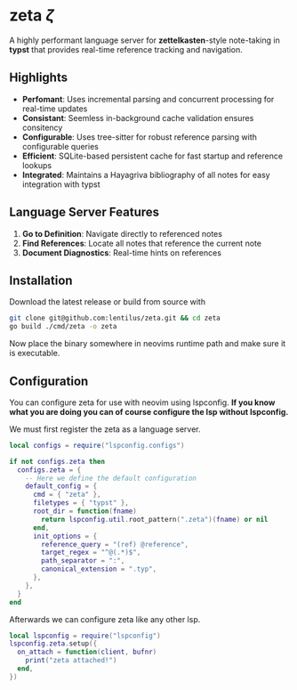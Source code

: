 # zeta $\zeta$

A highly performant language server for __zettelkasten__-style note-taking in __typst__ that provides real-time reference tracking and navigation.

## Highlights

- **Perfomant**: Uses incremental parsing and concurrent processing for real-time updates
- **Consistant**: Seemless in-background cache validation ensures consitency
- **Configurable**: Uses tree-sitter for robust reference parsing with configurable queries
- **Efficient**: SQLite-based persistent cache for fast startup and reference lookups
- **Integrated**: Maintains a Hayagriva bibliography of all notes for easy integration with typst

## Language Server Features

1. **Go to Definition**: Navigate directly to referenced notes
2. **Find References**: Locate all notes that reference the current note
3. **Document Diagnostics**: Real-time hints on references

## Installation
Download the latest release or build from source with
```bash
git clone git@github.com:lentilus/zeta.git && cd zeta
go build ./cmd/zeta -o zeta
```
Now place the binary somewhere in neovims runtime path and make sure it is executable.

## Configuration
You can configure zeta for use with neovim using lspconfig.
__If you know what you are doing you can of course configure the lsp without lspconfig.__

We must first register the zeta as a language server.
```lua
local configs = require("lspconfig.configs")

if not configs.zeta then
  configs.zeta = {
    -- Here we define the default configuration
    default_config = {
      cmd = { "zeta" },
      filetypes = { "typst" },
      root_dir = function(fname)
        return lspconfig.util.root_pattern(".zeta")(fname) or nil
      end,
      init_options = {
        reference_query = "(ref) @reference",
        target_regex = "^@(.*)$",
        path_separator = ":",
        canonical_extension = ".typ",
      },
    },
  }
end
```

Afterwards we can configure zeta like any other lsp.
```lua
local lspconfig = require("lspconfig")
lspconfig.zeta.setup({
  on_attach = function(client, bufnr)
    print("zeta attached!")
  end,
})
```
